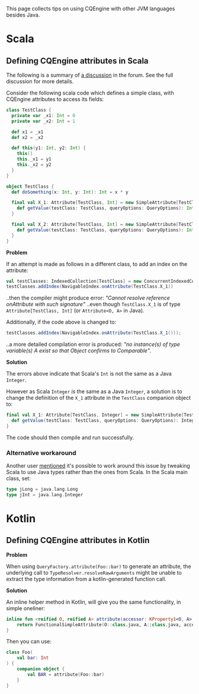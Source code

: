 This page collects tips on using CQEngine with other JVM languages besides Java.

# Scala #

## Defining CQEngine attributes in Scala ##

The following is a summary of [a discussion](https://groups.google.com/forum/#!topic/cqengine-discuss/PDodDlYBNOY) in the forum. See the full discussion for more details.

Consider the following scala code which defines a simple class, with CQEngine attributes to access its fields:

```scala
class TestClass {
  private var _x1: Int = 0
  private var _x2: Int = 1

  def x1 = _x1
  def x2 = _x2

  def this(y1: Int, y2: Int) {
    this()
    this._x1 = y1
    this._x2 = y2
  }
}

object TestClass {
  def doSomething(x: Int, y: Int): Int = x * y

  final val X_1: Attribute[TestClass, Int] = new SimpleAttribute[TestClass,Int]("X_1") {
    def getValue(testClass: TestClass, queryOptions: QueryOptions): Int = testClass.x1
  }

  final val X_2: Attribute[TestClass, Int] = new SimpleAttribute[TestClass,Int]("X_2") {
    def getValue(testClass: TestClass, queryOptions: QueryOptions): Int = testClass.x2
  }
}
```

**Problem**

If an attempt is made as follows in a different class, to add an index on the attribute:

```scala
val testClasses: IndexedCollection[TestClass] = new ConcurrentIndexedCollection[TestClass]()
testClasses.addIndex(NavigableIndex.onAttribute(TestClass.X_1))
```

..then the compiler might produce error: _"Cannot resolve reference onAttribute with such signature"_
..even though `TestClass.X_1` is of type `Attribute[TestClass, Int]` (or `Attribute<O, A>` in Java).

Additionally, if the code above is changed to:
```scala
testClasses.addIndex(NavigableIndex.onAttribute(TestClass.X_1()));
```

..a more detailed compilation error is produced: _"no instance(s) of type variable(s) A exist so that Object confirms to Comparable<A>"_.

**Solution**

The errors above indicate that Scala's `Int` is not the same as a Java `Integer`.

However as Scala `Integer` _is_ the same as a Java `Integer`, a solution is to change the definition of the `X_1` attribute in the `TestClass` companion object to:

```scala
final val X_1: Attribute[TestClass, Integer] = new SimpleAttribute[TestClass, Integer]("X_1") {
  def getValue(testClass: TestClass, queryOptions: QueryOptions): Integer = testClass.x1
}
```
The code should then compile and run successfully.

### Alternative workaround ###

Another user [mentioned](https://groups.google.com/d/msg/cqengine-discuss/PDodDlYBNOY/NUuWJ43lAQAJ) it's possible to work around this issue by tweaking Scala to use Java types rather than the ones from Scala. In the Scala main class, set:

```scala
type jLong = java.lang.Long
type jInt = java.lang.Integer
```

# Kotlin #

## Defining CQEngine attributes in Kotlin ##

**Problem**

When using `QueryFactory.attribute(Foo::bar)` to generate an attribute, the underlying call to
`TypeResolver.resolveRawArguments` might be unable to extract the type information from a kotlin-generated function call.

**Solution**

An inline helper method in Kotlin, will give you the same functionality, in simple oneliner:

```kotlin
inline fun <reified O, reified A> attribute(accessor: KProperty1<O, A>): FunctionalSimpleAttribute<O, A> {
    return FunctionalSimpleAttribute(O::class.java, A::class.java, accessor.javaClass.simpleName, SimpleFunction { accessor.get(it) })
}
```
Then you can use:
```kotlin
class Foo(
    val bar: Int
) {
    companion object {
        val BAR = attribute(Foo::bar)
    }
}
```

